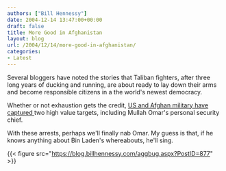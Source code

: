 ```yaml
---
authors: ["Bill Hennessy"]
date: 2004-12-14 13:47:00+00:00
draft: false
title: More Good in Afghanistan
layout: blog
url: /2004/12/14/more-good-in-afghanistan/
categories:
- Latest
---
```


Several bloggers have noted the stories that Taliban fighters, after three long years of ducking and running, are about ready to lay down their arms and become responsible citizens in a the world's newest democracy.




Whether or not exhaustion gets the credit, [US and Afghan military have captured ](https://apnews.myway.com/article/20041214/D86VE9KG0.html)two high value targets, including Mullah Omar's personal security chief.




With these arrests, perhaps we'll finally nab Omar. My guess is that, if he knows anything about Bin Laden's whereabouts, he'll sing.

{{< figure src="https://blog.billhennessy.com/aggbug.aspx?PostID=877" >}}

